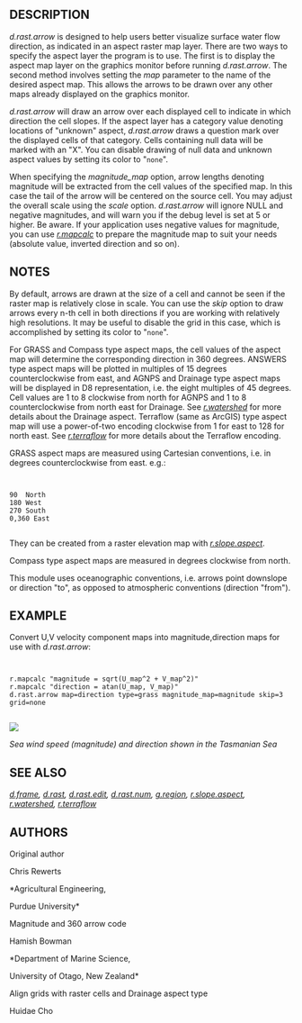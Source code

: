 
## DESCRIPTION

*d.rast.arrow*
is designed to help users better visualize surface water flow direction,
as indicated in an aspect raster map layer. There are two ways to specify
the aspect layer the program is to use. The first is to display the aspect
map layer on the graphics monitor before running *d.rast.arrow*.
The second method involves setting the *map* parameter
to the name of the desired aspect map.
This allows the arrows to be drawn over any other maps already displayed
on the graphics monitor.

*d.rast.arrow* will draw an arrow over each displayed cell
to indicate in which direction the cell slopes. If the aspect
layer has a category value denoting locations of "unknown" aspect,
*d.rast.arrow* draws a question mark over the displayed cells
of that category.
Cells containing null data will be marked with an "X".
You can disable drawing of null data and unknown aspect values by
setting its color to "`none`".

When specifying the *magnitude\_map* option, arrow lengths
denoting magnitude will be extracted from the cell values of the specified
map. In this case the tail of the arrow will be centered on the source cell.
You may adjust the overall scale using the *scale* option.
*d.rast.arrow* will ignore NULL and negative magnitudes, and will
warn you if the debug level is set at 5 or higher. Be aware. If your application
uses negative values for magnitude, you can use
*[r.mapcalc](r.mapcalc.html)* to prepare the magnitude map to
suit your needs (absolute value, inverted direction and so on).

## NOTES

By default, arrows are drawn at the size of a cell and cannot be seen if
the raster map is relatively close in scale. You can use the *skip*
option to draw arrows every n-th cell in both directions if you are working
with relatively high resolutions. It may be useful to disable the grid in
this case, which is accomplished by setting its color to "`none`".

For GRASS and Compass type aspect maps, the cell values of the aspect map
will determine the corresponding direction in 360 degrees. ANSWERS type aspect
maps will be plotted in multiples of 15 degrees counterclockwise from east, and
AGNPS and Drainage type aspect maps will be displayed in D8 representation,
i.e. the eight multiples of 45 degrees. Cell values are 1 to 8 clockwise from
north for AGNPS and 1 to 8 counterclockwise from north east for Drainage. See
*[r.watershed](r.watershed.html)* for more details about the
Drainage aspect.
Terraflow (same as ArcGIS) type aspect map will use a power-of-two encoding
clockwise from 1 for east to 128 for north east.
See *[r.terraflow](r.terraflow.html)* for more details about
the Terraflow encoding.

GRASS aspect maps are measured using Cartesian conventions, i.e. in degrees
counterclockwise from east. e.g.:

```


90  North
180 West
270 South
0,360 East


```

They can be created from a raster elevation map with
*[r.slope.aspect](r.slope.aspect.html)*.

Compass type aspect maps are measured in degrees clockwise from north.

This module uses oceanographic conventions, i.e. arrows point downslope or
direction "to", as opposed to atmospheric conventions (direction "from").

## EXAMPLE

Convert U,V velocity component maps into magnitude,direction maps for use
with *d.rast.arrow*:

```


r.mapcalc "magnitude = sqrt(U_map^2 + V_map^2)"
r.mapcalc "direction = atan(U_map, V_map)"
d.rast.arrow map=direction type=grass magnitude_map=magnitude skip=3 grid=none


```

![](d_rast_arrow_wind.png)

*Sea wind speed (magnitude) and direction shown in the Tasmanian Sea*

## SEE ALSO

*[d.frame](d.frame.html),
[d.rast](d.rast.html),
[d.rast.edit](d.rast.edit.html),
[d.rast.num](d.rast.num.html),
[g.region](g.region.html),
[r.slope.aspect](r.slope.aspect.html),
[r.watershed](r.watershed.html),
[r.terraflow](r.terraflow.html)*

## AUTHORS

Original author

Chris Rewerts

*Agricultural Engineering,

Purdue University*

Magnitude and 360 arrow code

Hamish Bowman

*Department of Marine Science,

University of Otago, New Zealand*

Align grids with raster cells and Drainage aspect type

Huidae Cho

